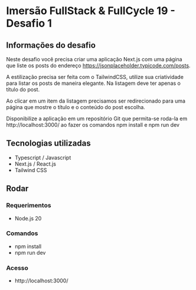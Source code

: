 # Imersão FullStack & FullCycle 19 - Desafio 1

## Informações do desafio

Neste desafio você precisa criar uma aplicação Next.js com uma página que liste os posts do endereço https://jsonplaceholder.typicode.com/posts.

A estilização precisa ser feita com o TailwindCSS, utilize sua criatividade para listar os posts de maneira elegante. Na listagem deve ter apenas o título do post.

Ao clicar em um item da listagem precisamos ser redirecionado para uma página que mostre o título e o conteúdo do post escolha.

Disponibilize a aplicação em um repositório Git que permita-se roda-la em http://localhost:3000/ ao fazer os comandos npm install e npm run dev

## Tecnologias utilizadas

- Typescript / Javascript
- Next.js / React.js
- Tailwind CSS

## Rodar

### Requerimentos

- Node.js 20

### Comandos

- npm install
- npm run dev

### Acesso

- http://localhost:3000/
